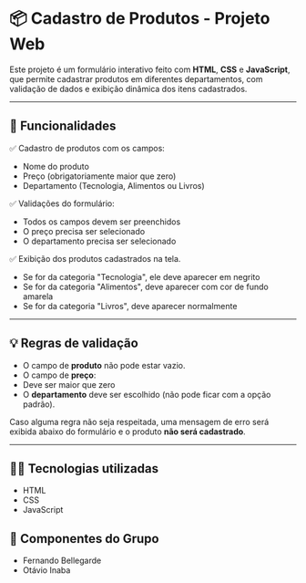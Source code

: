 # 📦 Cadastro de Produtos - Projeto Web

Este projeto é um formulário interativo feito com **HTML**, **CSS** e **JavaScript**, que permite cadastrar produtos em diferentes departamentos, com validação de dados e exibição dinâmica dos itens cadastrados.

---

## 🧪 Funcionalidades

✅ Cadastro de produtos com os campos:
- Nome do produto  
- Preço (obrigatoriamente maior que zero)  
- Departamento (Tecnologia, Alimentos ou Livros)

✅ Validações do formulário:
- Todos os campos devem ser preenchidos  
- O preço precisa ser selecionado
- O departamento precisa ser selecionado  

✅ Exibição dos produtos cadastrados na tela.
- Se for da categoria "Tecnologia", ele deve aparecer em negrito
- Se for da categoria "Alimentos", deve aparecer com cor de fundo amarela
- Se for da categoria "Livros", deve aparecer normalmente
---

## 💡 Regras de validação

- O campo de **produto** não pode estar vazio.  
- O campo de **preço**:
- Deve ser maior que zero   
- O **departamento** deve ser escolhido (não pode ficar com a opção padrão).

Caso alguma regra não seja respeitada, uma mensagem de erro será exibida abaixo do formulário e o produto **não será cadastrado**.

---

## 🧑‍💻 Tecnologias utilizadas

- HTML
- CSS
- JavaScript 


## 🧑 Componentes do Grupo

- Fernando Bellegarde
- Otávio Inaba